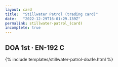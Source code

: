 ```yaml
---
layout: card
title:  "Stillwater Patrol (trading card)"
date:   "2022-12-29T16:01:29.139Z"
permalink: stillwater-patrol_(card)
incomplete: true
---
```


## DOA 1st &middot; EN-192 C

{% include templates/stillwater-patrol-doa1e.html %}
